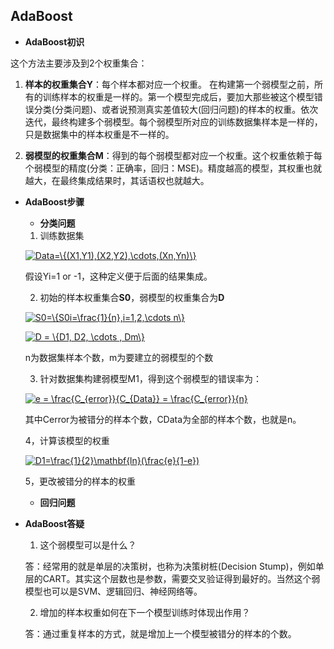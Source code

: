 ## AdaBoost

* **AdaBoost初识**

这个方法主要涉及到2个权重集合：

1. **样本的权重集合Y**：每个样本都对应一个权重。 在构建第一个弱模型之前，所有的训练样本的权重是一样的。第一个模型完成后，要加大那些被这个模型错误分类(分类问题)、或者说预测真实差值较大(回归问题)的样本的权重。依次迭代，最终构建多个弱模型。每个弱模型所对应的训练数据集样本是一样的，只是数据集中的样本权重是不一样的。

2. **弱模型的权重集合M**：得到的每个弱模型都对应一个权重。这个权重依赖于每个弱模型的精度(分类：正确率，回归：MSE)。精度越高的模型，其权重也就越大，在最终集成结果时，其话语权也就越大。

* **AdaBoost步骤**

  * **分类问题**
  
   1. 训练数据集
   
   <a href="https://www.codecogs.com/eqnedit.php?latex=Data=\{(X1,Y1),(X2,Y2),\cdots,(Xn,Yn)\}" target="_blank"><img src="https://latex.codecogs.com/gif.latex?Data=\{(X1,Y1),(X2,Y2),\cdots,(Xn,Yn)\}" title="Data=\{(X1,Y1),(X2,Y2),\cdots,(Xn,Yn)\}" /></a>
   
   假设Yi=1 or -1，这种定义便于后面的结果集成。
   
   2. 初始的样本权重集合**S0**，弱模型的权重集合为**D**
   
   <a href="https://www.codecogs.com/eqnedit.php?latex=S0=\{S0i=\frac{1}{n},i=1,2,\cdots&space;n\}" target="_blank"><img src="https://latex.codecogs.com/gif.latex?S0=\{S0i=\frac{1}{n},i=1,2,\cdots&space;n\}" title="S0=\{S0i=\frac{1}{n},i=1,2,\cdots n\}" /></a>
   
   <a href="https://www.codecogs.com/eqnedit.php?latex=D&space;=&space;\{D1,&space;D2,&space;\cdots&space;,&space;Dm\}" target="_blank"><img src="https://latex.codecogs.com/gif.latex?D&space;=&space;\{D1,&space;D2,&space;\cdots&space;,&space;Dm\}" title="D = \{D1, D2, \cdots , Dm\}" /></a>
   
   n为数据集样本个数，m为要建立的弱模型的个数
   
   3. 针对数据集构建弱模型M1，得到这个弱模型的错误率为：
   
   <a href="https://www.codecogs.com/eqnedit.php?latex=e&space;=&space;\frac{C_{error}}{C_{Data}}&space;=&space;\frac{C_{error}}{n}" target="_blank"><img src="https://latex.codecogs.com/gif.latex?e&space;=&space;\frac{C_{error}}{C_{Data}}&space;=&space;\frac{C_{error}}{n}" title="e = \frac{C_{error}}{C_{Data}} = \frac{C_{error}}{n}" /></a>
   
   其中Cerror为被错分的样本个数，CData为全部的样本个数，也就是n。
   
   4，计算该模型的权重
   
   <a href="https://www.codecogs.com/eqnedit.php?latex=D1=\frac{1}{2}\mathbf{ln}(\frac{e}{1-e})" target="_blank"><img src="https://latex.codecogs.com/gif.latex?D1=\frac{1}{2}\mathbf{ln}(\frac{e}{1-e})" title="D1=\frac{1}{2}\mathbf{ln}(\frac{e}{1-e})" /></a>
   
   5，更改被错分的样本的权重
   
   
   
   
   
  
  
  
  * **回归问题**  
  
   
* **AdaBoost答疑**   
   1. 这个弱模型可以是什么？
   
   答：经常用的就是单层的决策树，也称为决策树桩(Decision Stump)，例如单层的CART。其实这个层数也是参数，需要交叉验证得到最好的。当然这个弱模型也可以是SVM、逻辑回归、神经网络等。
   
   2. 增加的样本权重如何在下一个模型训练时体现出作用？
   
   答：通过重复样本的方式，就是增加上一个模型被错分的样本的个数。
  
